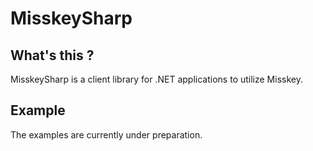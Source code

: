 # MisskeySharp

## What's this ?
MisskeySharp is a client library for .NET applications to utilize Misskey.

## Example
The examples are currently under preparation.
